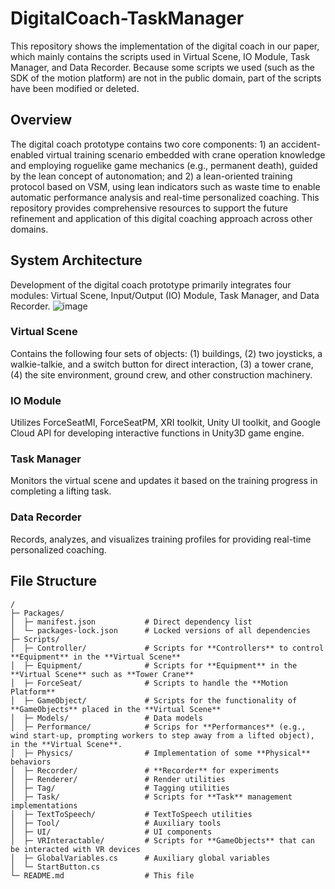 # DigitalCoach-TaskManager

This repository shows the implementation of the digital coach in our paper, which mainly contains the scripts used in Virtual Scene, IO Module, Task Manager, and Data Recorder. Because some scripts we used (such as the SDK of the motion platform) are not in the public domain, part of the scripts have been modified or deleted.

## Overview
The digital coach prototype contains two core components: 1) an accident-enabled virtual training scenario embedded with crane operation knowledge and employing roguelike game mechanics (e.g., permanent death), guided by the lean concept of autonomation; and 2) a lean-oriented training protocol based on VSM, using lean indicators such as waste time to enable automatic performance analysis and real-time personalized coaching. This repository provides comprehensive resources to support the future refinement and application of this digital coaching approach across other domains.
## System Architecture
Development of the digital coach prototype primarily integrates four modules: Virtual Scene, Input/Output (IO) Module, Task Manager, and Data Recorder. 
![image](https://github.com/user-attachments/assets/49df488c-1bec-43df-9ccb-fdee4f1e2ba7)
### Virtual Scene
Contains the following four sets of objects: (1) buildings, (2) two joysticks, a walkie-talkie, and a switch button for direct interaction, (3) a tower crane, (4) the site environment, ground crew, and other construction machinery.
### IO Module
Utilizes ForceSeatMI, ForceSeatPM, XRI toolkit, Unity UI toolkit, and Google Cloud API for developing interactive functions in Unity3D game engine.
### Task Manager
Monitors the virtual scene and updates it based on the training progress in completing a lifting task.
### Data Recorder
Records, analyzes, and visualizes training profiles for providing real-time personalized coaching.
## File Structure

```
/
├─ Packages/
│  ├─ manifest.json           # Direct dependency list
│  └─ packages-lock.json      # Locked versions of all dependencies
├─ Scripts/
│  ├─ Controller/             # Scripts for **Controllers** to control **Equipment** in the **Virtual Scene**
│  ├─ Equipment/              # Scripts for **Equipment** in the **Virtual Scene** such as **Tower Crane**
│  ├─ ForceSeat/              # Scripts to handle the **Motion Platform**
│  ├─ GameObject/             # Scripts for the functionality of **GameObjects** placed in the **Virtual Scene**
│  ├─ Models/                 # Data models
│  ├─ Performance/            # Scrips for **Performances** (e.g., wind start-up, prompting workers to step away from a lifted object), in the **Virtual Scene**.
│  ├─ Physics/                # Implementation of some **Physical** behaviors
│  ├─ Recorder/               # **Recorder** for experiments
│  ├─ Renderer/               # Render utilities
│  ├─ Tag/                    # Tagging utilities
│  ├─ Task/                   # Scripts for **Task** management implementations
│  ├─ TextToSpeech/           # TextToSpeech utilities
│  ├─ Tool/                   # Auxiliary tools
│  ├─ UI/                     # UI components
│  ├─ VRInteractable/         # Scripts for **GameObjects** that can be interacted with VR devices
│  ├─ GlobalVariables.cs      # Auxiliary global variables
│  └─ StartButton.cs
└─ README.md                  # This file
```
